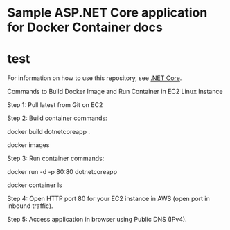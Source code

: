 # Sample ASP.NET Core application for Docker Container docs
# test

For information on how to use this repository, see [.NET Core](https://docs.microsoft.com/azure/devops/pipelines/languages/dotnet-core).

Commands to Build Docker Image and Run Container in EC2 Linux Instance


Step 1:
Pull latest from Git on EC2


Step 2: Build container commands:

docker build dotnetcoreapp .

docker images


Step 3: Run container commands:

docker run -d -p 80:80 dotnetcoreapp

docker container ls


Step 4: Open HTTP port 80 for your EC2 instance in AWS (open port in inbound traffic).


Step 5: Access application in browser using Public DNS (IPv4).



